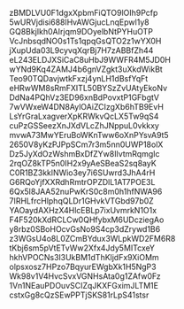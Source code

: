 zBMDLVU0F1dgxXpbmFiQTO9lOIh9Pcfp
5wURVjdisi688lHvAWGjucLnqEpwl1y8
GQ8BkjIkh0AIrjqm9DOyelbNtPYHuOTP
VcJnbsqdNO0s1Ts1qpqGsQTO2z1wYX0H
jXupUda03L9cyvqXqrBj7H7zABBfZh44
eL243ELDJXSiCaC8uHbJ9WWFR4M5JD0H
wYNd9Kq4ZAMJ4b6gnVZgkt3uXkdWikBt
Teo90TQDavjwtkFxzj4ynLH1dBsfYqFt
eHRwWM8sRmFXITL50BYSzZvUAtyEkoNv
DdNa4PQhVz3ED96xnBdPovxtP1GFbgtV
7wVWxeW4DN8AylOAiZCIzgXb6hTB9EvH
LsYrGraLxagverXpKRWkvQcLX5Tw9qS4
cuPzGSSeezXnJXdVLcZhJNppuL0vkkxy
mvwA73MwYEruBoWKnTww6oXnPYsvA9t5
2650V8yKzPJPpSCm7r3m5nn0UWP18olX
Dz5JyXdOzWshmBxDfZYw8IlvtmRqmgIc
2rqOZ8kTP5n0IH2x9yAeSBeaS2sq8ayK
C0R1BZ3kklNWio3ey7i6SUwrd3JhA4rH
G6RQoYjfXXRdhRmtrOPZDlL1AT7POE3L
6Qx5I8JAA52nuPwKrS0c8m0h1hfNWA96
7IRHLfrcHlphqQLDr1GHvkVTGbd97b0Z
YAOaydAXHzX4HlcEBLp7ixUvmrkN1O1x
F4F520kXdRCLCw0QHfybxM6UDcziegAo
y8rbz0SBoHOcvGsNo9S4cp3dZrywd1B6
z3WGsU4o8L0ZCmBYdux3WLpkWD2FM6R8
tKbj6sm5pVtETvWw2Xfx4Jdy5MITcxeY
hkhVPOCNs3l3UkBM1dThKljdFx9XiOMm
olpsxosz7HPzo7BqyurEWgbXk1H5NgP3
Wk98v1V4HvcSvxVGNHsAta0g1ZAfw0Fz
1Vn1NEauPDOuvSCIZqJKXFGximJLTM1E
cstxGg8cQzSEwPPTjSKS81rLpS41stsr

